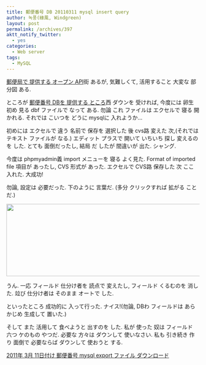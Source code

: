 ```yaml
---
title: 郵便番号 DB 20110311 mysql insert query
author: 녹풍(綠風, Windgreen)
layout: post
permalink: /archives/397
aktt_notify_twitter:
  - yes
categories:
  - Web server
tags:
  - MySQL
---
```

<a title="郵便局の 郵便番号 APIを 利用して 郵便番号 検索 サービスを 作って 見よう (1) サーバー団" target="_top" href="http://mytory.local/archives/1284">郵便局で 提供する オープン API</a>街 あるが, 気難しくて, 活用すること 大変な 部分図 ある.

ところが <a href="http://www.zipfinder.co.kr/zipcode/index.html" target="_blank">郵便番号 DBを 提供する ところ</a>西 ダウンを 受ければ, 今度には 卵生 初め 見る dbf ファイルで なって ある. 勿論 これ ファイルは エクセルで 寝る 開かれる. それでは こいつを どうに mysqlに 入れようか&#8230;

初めには エクセルで 違う 名前で 保存を 選択した 後 cvs路 変えた 次,(それでは テキスト ファイルが なる.) エディット プラスで 開いて いちいち 探し 変えるのを した. とても 面倒だったし, 結局 だ したが 間違いが 出た. シャング.

今度は phpmyadmin義 import メニューを 寝る よく見た. Format of imported file 項目が あったし, CVS 形式が あった. エクセルで CVS路 保存した 次 ここ 入れた. 大成功!

勿論, 設定は 必要だった. 下のように 言葉だ. (多分 クリックすれば 拡がる ことだ.)

<img class="aligncenter" src="http://dl.dropboxusercontent.com/u/15546257/blog/mytory/old-images/1/cfile30.uf.1249464E4D4BC8F9262EF9.jpg" alt="" height="189" width="580" />

うん. 一応 フィールド 仕分け者を 読点で 変えたし, フィールド くるむのを 消した. 竝び 仕分け者は そのまま オートで した.

といったところ 成功的に 入って行った. ナイス!(勿論, DBわ フィールドは あらかじめ 生成して 置いた.)

そして また 活用して 食べようと 出すのを した. 私が 使った 奴は フィールド 六つ ケのもの やつだ. 必要な 方々は ダウンして 使いなさい. 私も 引き続き 作り 面倒で 必要ならば ダウンして 使おうと する.

[2011年 3月 11日付け 郵便番号 mysql export ファイル ダウンロード  
][1]

 [1]: https://docs.google.com/leaf?id=0B1y-xjZYE3AqMzFhNzEzYWUtMWY1OC00MGIyLWI5NGYtZmQ1YzY5YWZmZDVi&hl=ko